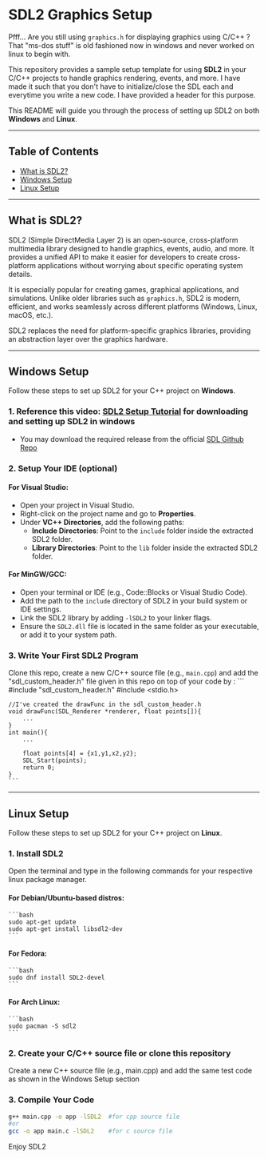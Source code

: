 # SDL2 Graphics Setup

Pfff... Are you still using `graphics.h` for displaying graphics using C/C++ ?
That "ms-dos stuff" is old fashioned now in windows and never worked on linux to begin with.

This repository provides a sample setup template for using **SDL2** in your C/C++ projects to handle graphics rendering, events, and more. I have made it such that you don't have to initialize/close the SDL each and everytime you write a new code. I have provided a header for this purpose. 

This README will guide you through the process of setting up SDL2 on both **Windows** and **Linux**.

---

## Table of Contents

- [What is SDL2?](#what-is-sdl2)
- [Windows Setup](#windows-setup)
- [Linux Setup](#linux-setup)

---

## What is SDL2?

SDL2 (Simple DirectMedia Layer 2) is an open-source, cross-platform multimedia library designed to handle graphics, events, audio, and more. It provides a unified API to make it easier for developers to create cross-platform applications without worrying about specific operating system details.

It is especially popular for creating games, graphical applications, and simulations. Unlike older libraries such as `graphics.h`, SDL2 is modern, efficient, and works seamlessly across different platforms (Windows, Linux, macOS, etc.).

SDL2 replaces the need for platform-specific graphics libraries, providing an abstraction layer over the graphics hardware.

---

## Windows Setup

Follow these steps to set up SDL2 for your C++ project on **Windows**.

### 1. Reference this video: [SDL2 Setup Tutorial](https://youtu.be/H08t6gD1Y1E?si=pC5MXzJEne0Wvq5A) for downloading and setting up SDL2 in windows
- You may download the required release from the official [SDL Github Repo](https://github.com/libsdl-org/SDL/releases)

### 2. Setup Your IDE (optional)
#### For Visual Studio:
- Open your project in Visual Studio.
- Right-click on the project name and go to **Properties**.
- Under **VC++ Directories**, add the following paths:
  - **Include Directories**: Point to the `include` folder inside the extracted SDL2 folder.
  - **Library Directories**: Point to the `lib` folder inside the extracted SDL2 folder.

#### For MinGW/GCC:
- Open your terminal or IDE (e.g., Code::Blocks or Visual Studio Code).
- Add the path to the `include` directory of SDL2 in your build system or IDE settings.
- Link the SDL2 library by adding `-lSDL2` to your linker flags.
- Ensure the `SDL2.dll` file is located in the same folder as your executable, or add it to your system path.

### 3. Write Your First SDL2 Program
Clone this repo, create a new C/C++ source file (e.g., `main.cpp`) and add the "sdl_custom_header.h" file given in this repo on top of your code by :
    ```
    #include "sdl_custom_header.h"
    #include <stdio.h>

    //I've created the drawFunc in the sdl_custom_header.h
    void drawFunc(SDL_Renderer *renderer, float points[]){
        ...
    }
    int main(){
        ...

        float points[4] = {x1,y1,x2,y2};
        SDL_Start(points);
        return 0;
    }
    ```

---

## Linux Setup

Follow these steps to set up SDL2 for your C++ project on **Linux**.

### 1. Install SDL2
Open the terminal and type in the following commands for your respective linux package manager.
#### For Debian/Ubuntu-based distros:
    ```bash
    sudo apt-get update
    sudo apt-get install libsdl2-dev
    ```
#### For Fedora:
    ```bash
    sudo dnf install SDL2-devel
    ```
#### For Arch Linux:
    ```bash
    sudo pacman -S sdl2
    ```

### 2. Create your C/C++ source file or clone this repository
Create a new C++ source file (e.g., main.cpp) and add the same test code as shown in the Windows Setup section

### 3. Compile Your Code
```bash
g++ main.cpp -o app -lSDL2  #for cpp source file
#or
gcc -o app main.c -lSDL2    #for c source file
```

Enjoy SDL2